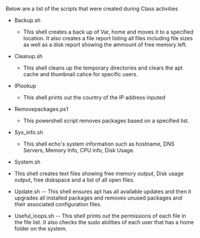 Below are a list of the scripts that were created during Class activities

- Backup.sh
  - This shell creates a back up of Var, home and moves it to a specified location. It also creates a file report listing all files including file sizes as well as a disk report showing the ammount of free memory left.

- Cleanup.sh
  - This shell cleans up the temporary directories and clears the apt cache and thumbnail cahce for specific users.

- IPlookup
  - This shell prints out the country of the IP address inputed

- Removepackages.ps1
  - This powershell script removes packages based on a specified list.

- Sys_info.sh
  - This shell echo's system information such as hostname, DNS Servers, Memory Info, CPU info, Disk Usage.

- System.sh
- This shell creates text files showing free memory output, Disk usage output, free diskspace and a list of all open files.

- Update.sh
-- This shell ensures apt has all available updates and then it upgrades all installed packages and removes unused packages and their associated configuration files.

- Useful_loops.sh
-- This shell prints out the permissions of each file in the file list. It also checks the sudo abilities of each user that has a home folder on the system.
